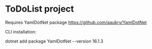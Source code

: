 # ToDoList project


Requires YamlDotNet package
https://github.com/aaubry/YamlDotNet

CLI installation:

dotnet add package YamlDotNet --version 16.1.3

